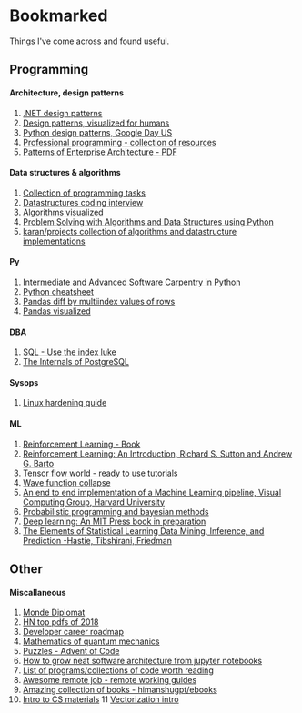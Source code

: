 # Bookmarked

Things I've come across and found useful.

## Programming

#### Architecture, design patterns

1. [.NET design patterns](https://www.dofactory.com/net/design-patterns)
2. [Design patterns, visualized for humans](https://github.com/kamranahmedse/design-patterns-for-humans/blob/master/README.md#-simple-factory)
3. [Python design patterns, Google Day US](https://www.youtube.com/watch?v=0vJJlVBVTFg)
4. [Professional programming - collection of resources](https://github.com/charlax/professional-programming)
5. [Patterns of Enterprise Architecture - PDF](https://github.com/himanshugpt/ebooks-1/blob/master/Patterns%20of%20Enterprise%20Application%20Architecture%20-%20Martin%20Fowler.pdf)

#### Data structures & algorithms

1. [Collection of programming tasks](http://rosettacode.org/wiki/Category:Programming_Tasks)
2. [Datastructures coding interview](https://www.interviewcake.com/article/java/data-structures-coding-interview)
3. [Algorithms visualized](https://www.cs.usfca.edu/~galles/visualization/Algorithms.html)
4. [Problem Solving with Algorithms and Data Structures using Python](http://interactivepython.org/runestone/static/pythonds/index.html)
5. [karan/projects collection of algorithms and datastructure implementations](https://github.com/karan/Projects)

#### Py

1. [Intermediate and Advanced Software Carpentry in Python
](https://web.archive.org/web/20180504173504/http://ivory.idyll.org/articles/advanced-swc/)
2. [Python cheatsheet](https://gto76.github.io/python-cheatsheet/)
3. [Pandas diff by multiindex values of rows](https://stackoverflow.com/questions/53149855/pandas-diff-by-multiindex-values-of-rows)
4. [Pandas visualized](https://jalammar.github.io/gentle-visual-intro-to-data-analysis-python-pandas/)

#### DBA

1. [SQL - Use the index luke](https://use-the-index-luke.com/)
2. [The Internals of PostgreSQL](http://www.interdb.jp/pg/index.html)

#### Sysops

1. [Linux hardening guide](https://github.com/trimstray/the-practical-linux-hardening-guide)

#### ML

1. [Reinforcement Learning - Book](http://incompleteideas.net/book/RLbook2018.pdf)
2. [Reinforcement Learning: An Introduction, Richard S. Sutton and Andrew G. Barto](http://incompleteideas.net/book/the-book.html)
3. [Tensor flow world - ready to use tutorials](https://github.com/astorfi/TensorFlow-World#3)
4. [Wave function collapse](https://github.com/mxgmn/WaveFunctionCollapse)
5. [An end to end implementation of a Machine Learning pipeline, Visual Computing Group, Harvard University](https://spandan-madan.github.io/DeepLearningProject/docs/Deep_Learning_Project-Pytorch.html)
6. [Probabilistic programming and bayesian methods](http://camdavidsonpilon.github.io/Probabilistic-Programming-and-Bayesian-Methods-for-Hackers/)
7. [Deep learning: An MIT Press book in preparation](https://www.deeplearningbook.org/lecture_slides.html)
8. [The Elements of Statistical Learning Data Mining, Inference, and Prediction -Hastie, Tibshirani, Friedman](https://web.stanford.edu/~hastie/ElemStatLearn/printings/ESLII_print12.pdf)

## Other

#### Miscallaneous

1. [Monde Diplomat](https://mondediplo.com/)
2. [HN top pdfs of 2018](https://getpolarized.io/2019/01/08/top-pdfs-of-2018-hackernews.html)
3. [Developer career roadmap](https://github.com/kamranahmedse/developer-roadmap)
4. [Mathematics of quantum mechanics](https://uwaterloo.ca/institute-for-quantum-computing/sites/ca.institute-for-quantum-computing/files/uploads/files/mathematics_qm_v21.pdf)
5. [Puzzles - Advent of Code](https://adventofcode.com/2018/about)
6. [How to grow neat software architecture from jupyter notebooks](https://github.com/guillaume-chevalier/How-to-Grow-Neat-Software-Architecture-out-of-Jupyter-Notebooks)
7. [List of programs/collections of code worth reading](http://wiki.c2.com/?ProgramsToRead)
8. [Awesome remote job - remote working guides](https://github.com/lukasz-madon/awesome-remote-job)
9. [Amazing collection of books - himanshugpt/ebooks](https://github.com/himanshugpt/ebooks-1)
10. [Intro to CS materials](https://introtcs.org/public/index.html)
11 [Vectorization intro](https://blog.cr.yp.to/20190430-vectorize.html)
